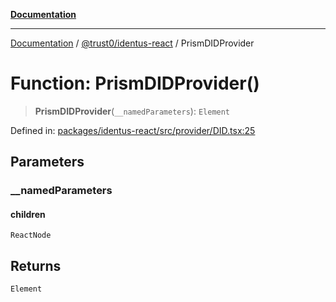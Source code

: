 [**Documentation**](../../../README.md)

***

[Documentation](../../../README.md) / [@trust0/identus-react](../README.md) / PrismDIDProvider

# Function: PrismDIDProvider()

> **PrismDIDProvider**(`__namedParameters`): `Element`

Defined in: [packages/identus-react/src/provider/DID.tsx:25](https://github.com/trust0-project/identus/blob/d55b569afd79121174b094526c6f007905d53366/packages/identus-react/src/provider/DID.tsx#L25)

## Parameters

### \_\_namedParameters

#### children

`ReactNode`

## Returns

`Element`
